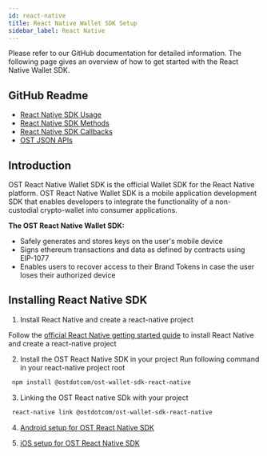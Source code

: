 ```yaml
---
id: react-native
title: React Native Wallet SDK Setup
sidebar_label: React Native
---
```

Please refer to our GitHub documentation for detailed information. The following page gives an overview of how to get started with the React Native Wallet SDK.

## GitHub Readme
* [React Native SDK Usage](https://github.com/ostdotcom/ost-wallet-sdk-react-native#sdk-usage)
* [React Native SDK Methods](https://github.com/ostdotcom/ost-wallet-sdk-react-native#sdk-methods)
* [React Native SDK Callbacks](https://github.com/ostdotcom/ost-wallet-sdk-react-native#sdk-workflow-callbacks)
* [OST JSON APIs](https://github.com/ostdotcom/ost-wallet-sdk-react-native#ost-json-apis)

## Introduction
OST React Native Wallet SDK is the official Wallet SDK for the React Native platform. OST React Native Wallet SDK is a mobile application development SDK that enables developers to integrate the functionality of a non-custodial crypto-wallet into consumer applications.

**The OST React Native Wallet SDK:**
* Safely generates and stores keys on the user's mobile device
* Signs ethereum transactions and data as defined by contracts using EIP-1077
* Enables users to recover access to their Brand Tokens in case the user loses their authorized device


## Installing React Native SDK

1. Install React Native and create a react-native project

Follow the [official React Native getting started guide](https://facebook.github.io/react-native/docs/0.59/getting-started) to install React Native and create a react-native project

2. Install the OST React Native SDK in your project
Run following command in your react-native project root

```bash
 npm install @ostdotcom/ost-wallet-sdk-react-native
```

3. Linking the OST React native SDk with your project

```bash
 react-native link @ostdotcom/ost-wallet-sdk-react-native
```

4. [Android setup for OST React Native SDK](https://github.com/ostdotcom/ost-wallet-sdk-react-native/blob/master/android_setup.md)

5. [iOS setup for OST React Native SDK](https://github.com/ostdotcom/ost-wallet-sdk-react-native/blob/master/ios_setup.md)
